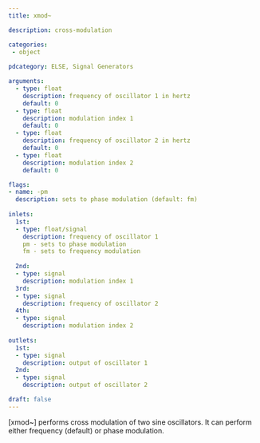 ```yaml
---
title: xmod~

description: cross-modulation

categories:
 - object
 
pdcategory: ELSE, Signal Generators

arguments:
  - type: float
    description: frequency of oscillator 1 in hertz
    default: 0
  - type: float
    description: modulation index 1
    default: 0
  - type: float
    description: frequency of oscillator 2 in hertz
    default: 0
  - type: float
    description: modulation index 2
    default: 0

flags:
- name: -pm
  description: sets to phase modulation (default: fm)
 
inlets:
  1st:
  - type: float/signal
    description: frequency of oscillator 1
    pm - sets to phase modulation
    fm - sets to frequency modulation
    
  2nd:
  - type: signal
    description: modulation index 1
  3rd:
  - type: signal
    description: frequency of oscillator 2
  4th:
  - type: signal
    description: modulation index 2
    
outlets:
  1st:
  - type: signal
    description: output of oscillator 1
  2nd:
  - type: signal
    description: output of oscillator 2

draft: false
---
```


[xmod~] performs cross modulation of two sine oscillators. It can perform either frequency (default) or phase modulation.
